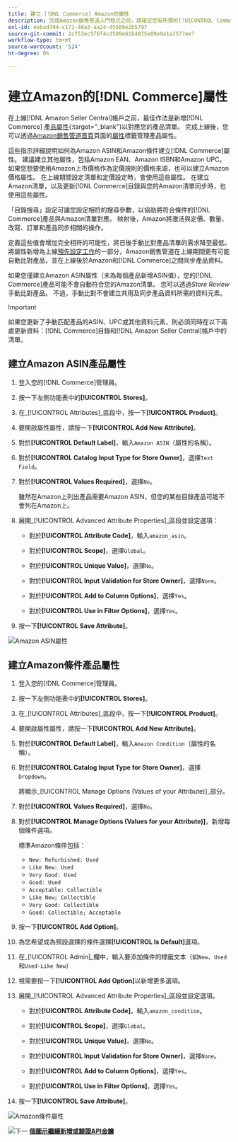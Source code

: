```yaml
---
title: 建立 [!DNL Commerce] Amazon的屬性
description: 完成Amazon銷售管道入門程式之前，請確定您有所需的[!UICONTROL Commerce]產品屬性。
exl-id: eebad794-c171-40a3-aa24-d5509e2b5797
source-git-commit: 2c753ec5f6f4cd509e61b4875e09e9a1a2577ee7
workflow-type: tm+mt
source-wordcount: '524'
ht-degree: 0%

---
```


# 建立Amazon的[!DNL Commerce]屬性

在上線[!DNL Amazon Seller Central]帳戶之前，最佳作法是新增[!DNL Commerce] [產品屬性](https://docs.magento.com/user-guide/stores/attributes-product.html){:target=&quot;_blank&quot;}以對應您的產品清單。 完成上線後，您可以透過[Amazon銷售管道首頁](./amazon-sales-channel-home.md)頁面的[屬性](./managing-attributes.md)標籤管理產品屬性。

這些指示詳細說明如何為Amazon ASIN和Amazon條件建立[!DNL Commerce]屬性。 建議建立其他屬性，包括Amazon EAN、Amazon ISBN和Amazon UPC。 如果您想要使用Amazon上市價格作為定價規則的價格來源，也可以建立Amazon價格屬性。 在上線期間設定清單和定價設定時，會使用這些屬性。 在建立Amazon清單，以及更新[!DNL Commerce]目錄與您的Amazon清單同步時，也使用這些屬性。

「目錄搜尋」設定可讓您設定相符的搜尋參數，以協助將符合條件的[!DNL Commerce]產品與Amazon清單對應。 映射後，Amazon將激活與定價、數量、改寫、訂單和產品同步相關的操作。

定義這些值會增加完全相符的可能性，將日後手動比對產品清單的需求降至最低。 將屬性新增為上線[預先設定工作](./amazon-pre-setup-tasks.md)的一部分，Amazon銷售管道在上線期間更有可能自動比對產品，並在上線後於Amazon和[!DNL Commerce]之間同步產品資料。

如果您僅建立Amazon ASIN屬性（未為每個產品新增ASIN值），您的[!DNL Commerce]產品可能不會自動符合您的Amazon清單。 您可以透過&#x200B;_Store Review_&#x200B;手動比對產品。 不過，手動比對不會建立共用及同步產品資料所需的資料元素。

>[!IMPORTANT]
>
>如果您更新了手動匹配產品的ASIN、UPC或其他資料元素，則必須同時在以下兩處更新資料：[!DNL Commerce]目錄和[!DNL Amazon Seller Central]帳戶中的清單。

## 建立Amazon ASIN產品屬性

1. 登入您的[!DNL Commerce]管理員。

1. 按一下左側功能表中的&#x200B;**[!UICONTROL Stores]**。

1. 在&#x200B;_[!UICONTROL Attributes]_區段中，按一下&#x200B;**[!UICONTROL Product]**。

1. 要開啟屬性屬性，請按一下&#x200B;**[!UICONTROL Add New Attribute]**。

1. 對於&#x200B;**[!UICONTROL Default Label]**，輸入`Amazon ASIN`（屬性的名稱）。

1. 對於&#x200B;**[!UICONTROL Catalog Input Type for Store Owner]**，選擇`Text Field`。

1. 對於&#x200B;**[!UICONTROL Values Required]**，選擇`No`。

   雖然在Amazon上列出產品需要Amazon ASIN，但您的某些目錄產品可能不會列在Amazon上。

1. 展開&#x200B;_[!UICONTROL Advanced Attribute Properties]_區段並設定選項：

   - 對於&#x200B;**[!UICONTROL Attribute Code]**，輸入`amazon_asin`。

   - 對於&#x200B;**[!UICONTROL Scope]**，選擇`Global`。

   - 對於&#x200B;**[!UICONTROL Unique Value]**，選擇`No`。

   - 對於&#x200B;**[!UICONTROL Input Validation for Store Owner]**，選擇`None`。

   - 對於&#x200B;**[!UICONTROL Add to Column Options]**，選擇`Yes`。

   - 對於&#x200B;**[!UICONTROL Use in Filter Options]**，選擇`Yes`。

1. 按一下&#x200B;**[!UICONTROL Save Attribute]**。

![Amazon ASIN屬性](assets/creating-asin-attribute.png)

## 建立Amazon條件產品屬性

1. 登入您的[!DNL Commerce]管理員。

1. 按一下左側功能表中的&#x200B;**[!UICONTROL Stores]**。

1. 在&#x200B;_[!UICONTROL Attributes]_區段中，按一下&#x200B;**[!UICONTROL Product]**。

1. 要開啟屬性屬性，請按一下&#x200B;**[!UICONTROL Add New Attribute]**。

1. 對於&#x200B;**[!UICONTROL Default Label]**，輸入`Amazon Condition`（屬性的名稱）。

1. 對於&#x200B;**[!UICONTROL Catalog Input Type for Store Owner]**，選擇`Dropdown`。

   將顯示&#x200B;_[!UICONTROL Manage Options (Values of your Attribute)]_部分。

1. 對於&#x200B;**[!UICONTROL Values Required]**，選擇`No`。

1. 對於&#x200B;**[!UICONTROL Manage Options (Values for your Attribute)]**，新增每個條件選項。

   標準Amazon條件包括：

   - `New: Refurbished: Used`
   - `Like New: Used`
   - `Very Good: Used`
   - `Good: Used`
   - `Acceptable: Collectible`
   - `Like New; Collectible`
   - `Very Good: Collectible`
   - `Good: Collectible; Acceptable`

1. 按一下&#x200B;**[!UICONTROL Add Option]**。

1. 為您希望成為預設選擇的條件選擇&#x200B;**[!UICONTROL Is Default]**&#x200B;選項。

1. 在&#x200B;_[!UICONTROL Admin]_欄中，輸入要添加條件的標籤文本（如`New`、`Used`和`Used-Like New`）

1. 視需要按一下&#x200B;**[!UICONTROL Add Option]**&#x200B;以新增更多選項。

1. 展開&#x200B;_[!UICONTROL Advanced Attribute Properties]_區段並設定選項。

   - 對於&#x200B;**[!UICONTROL Attribute Code]**，輸入`amazon_condition`。

   - 對於&#x200B;**[!UICONTROL Scope]**，選擇`Global`。

   - 對於&#x200B;**[!UICONTROL Unique Value]**，選擇`No`。

   - 對於&#x200B;**[!UICONTROL Input Validation for Store Owner]**，選擇`None`。

   - 對於&#x200B;**[!UICONTROL Add to Column Options]**，選擇`Yes`。

   - 對於&#x200B;**[!UICONTROL Use in Filter Options]**，選擇`Yes`。

1. 按一下&#x200B;**[!UICONTROL Save Attribute]**。

![Amazon條件屬性](assets/creating-amazon-condition-attribute.png)

![下一](assets/btn-next.png) [**個圖示繼續新增或驗證API金鑰**](./amazon-verify-api-key.md)
